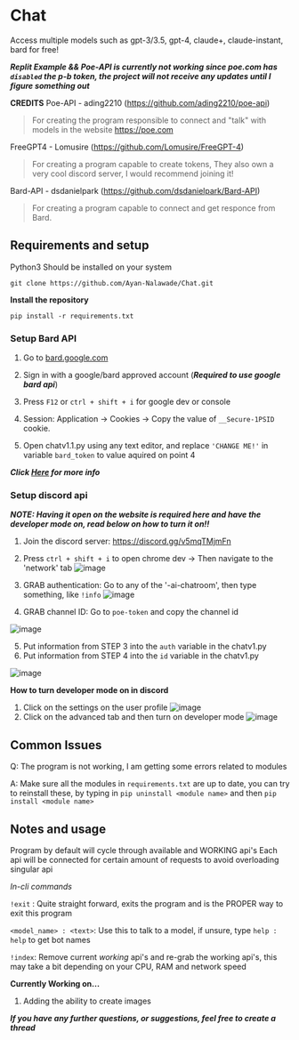 # Chat
Access multiple models such as gpt-3/3.5, gpt-4, claude+, claude-instant, bard for free!

***Replit Example && Poe-API is currently not working since poe.com has `disabled` the p-b token, the project will not receive any updates until I figure something out***

**CREDITS**
Poe-API  - ading2210 (https://github.com/ading2210/poe-api)  

> For creating the program responsible to connect and "talk" with models in the website https://poe.com

FreeGPT4 - Lomusire (https://github.com/Lomusire/FreeGPT-4)

> For creating a program capable to create tokens, They also own a very cool discord server, I would recommend joining it!

Bard-API - dsdanielpark (https://github.com/dsdanielpark/Bard-API)

> For creating a program capable to connect and get responce from Bard.


## Requirements and setup

Python3 Should be installed on your system

```
git clone https://github.com/Ayan-Nalawade/Chat.git
```
**Install the repository**
```
pip install -r requirements.txt
```

### Setup Bard API

1. Go to [bard.google.com](https://bard.google.com/)

2. Sign in with a google/bard approved account (***Required to use google bard api***)

3. Press `F12` or `ctrl + shift + i` for google dev or console

4. Session: Application → Cookies → Copy the value of `__Secure-1PSID` cookie.

5. Open chatv1.1.py using any text editor, and replace `'CHANGE ME!'` in variable `bard_token` to value aquired on point 4 

***Click [Here](https://github.com/dsdanielpark/Bard-API) for more info***

### Setup discord api

***NOTE: Having it open on the website is required here and have the developer mode on, read below on how to turn it on!!***

1. Join the discord server: https://discord.gg/v5mqTMjmFn

3. Press `ctrl + shift + i` to open chrome dev -> Then navigate to the 'network' tab
![image](https://github.com/Ayan-Nalawade/Chat/assets/108238535/70cfdb6b-b052-4f21-a9bb-e8a0384bf433)

3. GRAB authentication: Go to any of the '-ai-chatroom', then type something, like `!info`
![image](https://github.com/Ayan-Nalawade/Chat/assets/108238535/441e3306-fa8b-42b3-9dde-dda0566585b5)

4. GRAB channel ID: Go to `poe-token` and copy the channel id

![image](https://github.com/Ayan-Nalawade/Chat/assets/108238535/71fee924-d88b-4921-b734-8be15aac9df5)

5. Put information from STEP 3 into the `auth` variable in the chatv1.py
6. Put information from STEP 4 into the `id` variable in the chatv1.py

![image](https://github.com/Ayan-Nalawade/Chat/assets/108238535/5743ee5d-97f1-4f64-99a0-a91a36fd0e3b)

**How to turn developer mode on in discord**

1. Click on the settings on the user profile
![image](https://github.com/Ayan-Nalawade/Chat/assets/108238535/974a3245-da57-449e-838a-e16c9a69cb17)
2. Click on the advanced tab and then turn on developer mode
![image](https://github.com/Ayan-Nalawade/Chat/assets/108238535/bbf6c731-b6af-4faa-b5bd-d48cc5a7f3bc)

## Common Issues


Q: The program is not working, I am getting some errors related to modules

A: Make sure all the modules in `requirements.txt` are up to date, you can try to reinstall these, by typing in ``` pip uninstall <module name> ``` and then ``` pip install <module name> ```

## Notes and usage

Program by default will cycle through available and WORKING api's
Each api will be connected for certain amount of requests to avoid overloading singular api

*In-cli commands*

`!exit` : Quite straight forward, exits the program and is the PROPER way to exit this program

`<model_name> : <text>`: Use this to talk to a model, if unsure, type `help : help` to get bot names

`!index`: Remove current *working* api's and re-grab the working api's, this may take a bit depending on your CPU, RAM and network speed

**Currently Working on...**
1. Adding the ability to create images

***If you have any further questions, or suggestions, feel free to create a thread*** 
